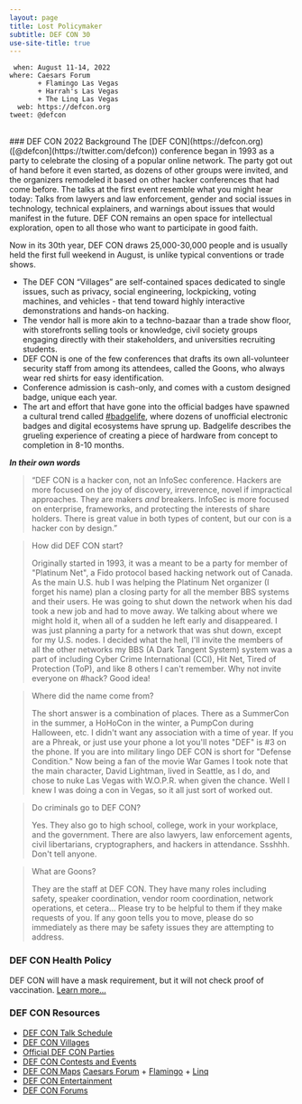 ```yaml
---
layout: page
title: Lost Policymaker
subtitle: DEF CON 30
use-site-title: true
---
```



```
 when: August 11-14, 2022
where: Caesars Forum
       + Flamingo Las Vegas
       + Harrah's Las Vegas
       + The Linq Las Vegas
  web: https://defcon.org
tweet: @defcon
```
<br />
### DEF CON 2022 Background
The [DEF CON](https://defcon.org) ([@defcon](https://twitter.com/defcon)) conference began in 1993 as a party to celebrate the closing of a popular online network. The party got out of hand before it even started, as dozens of other groups were invited, and the organizers remodeled it based on other hacker conferences that had come before. The talks at the first event resemble what you might hear today: Talks from lawyers and law enforcement, gender and social issues in technology, technical explainers, and warnings about issues that would manifest in the future. DEF CON remains an open space for intellectual exploration, open to all those who want to participate in good faith.

Now in its 30th year, DEF CON draws 25,000-30,000 people and is usually held the first full weekend in August, is unlike typical conventions or trade shows.

 * The DEF CON “Villages” are self-contained spaces dedicated to single issues, such as privacy, social engineering, lockpicking, voting machines, and vehicles - that tend toward highly interactive demonstrations and hands-on hacking.
 * The vendor hall is more akin to a techno-bazaar than a trade show floor, with storefronts selling tools or knowledge, civil society groups engaging directly with their stakeholders, and universities recruiting students.
 * DEF CON is one of the few conferences that drafts its own all-volunteer security staff from among its attendees, called the Goons, who always wear red shirts for easy identification.
 * Conference admission is cash-only, and comes with a custom designed badge, unique each year.
 * The art and effort that have gone into the official badges have spawned a cultural trend called <a href="https://twitter.com/hashtag/badgelife">#badgelife</a>, where dozens of unofficial electronic badges and digital ecosystems have sprung up. Badgelife describes the grueling experience of creating a piece of hardware from concept to completion in 8-10 months.

***In their own words***
>“DEF CON is a hacker con, not an InfoSec conference. Hackers are more focused on the joy of discovery, irreverence, novel if impractical approaches. They are makers *and* breakers. InfoSec is more focused on enterprise, frameworks, and protecting the interests of share holders. There is great value in both types of content, but our con is a hacker con by design.”

>How did DEF CON start?
>
>Originally started in 1993, it was a meant to be a party for member of "Platinum Net", a Fido protocol based hacking network out of Canada. As the main U.S. hub I was helping the Platinum Net organizer (I forget his name) plan a closing party for all the member BBS systems and their users. He was going to shut down the network when his dad took a new job and had to move away. We talking about where we might hold it, when all of a sudden he left early and disappeared. I was just planning a party for a network that was shut down, except for my U.S. nodes. I decided what the hell, I'll invite the members of all the other networks my BBS (A Dark Tangent System) system was a part of including Cyber Crime International (CCI), Hit Net, Tired of Protection (ToP), and like 8 others I can't remember. Why not invite everyone on #hack? Good idea!

>Where did the name come from?
>
>The short answer is a combination of places. There as a SummerCon in the summer, a HoHoCon in the winter, a PumpCon during Halloween, etc. I didn't want any association with a time of year. If you are a Phreak, or just use your phone a lot you'll notes "DEF" is #3 on the phone. If you are into military lingo DEF CON is short for "Defense Condition." Now being a fan of the movie War Games I took note that the main character, David Lightman, lived in Seattle, as I do, and chose to nuke Las Vegas with W.O.P.R. when given the chance. Well I knew I was doing a con in Vegas, so it all just sort of worked out.

>Do criminals go to DEF CON?
>
>Yes. They also go to high school, college, work in your workplace, and the government. There are also lawyers, law enforcement agents, civil libertarians, cryptographers, and hackers in attendance. Ssshhh. Don't tell anyone.

>What are Goons?
>
>They are the staff at DEF CON. They have many roles including safety, speaker coordination, vendor room coordination, network operations, et cetera... Please try to be helpful to them if they make requests of you. If any goon tells you to move, please do so immediately as there may be safety issues they are attempting to address.

### DEF CON Health Policy
DEF CON will have a mask requirement, but it will not check proof of vaccination. [Learn more...](https://defcon.org/html/links/dc-news.html#dc30covid)

### DEF CON Resources
* [DEF CON Talk Schedule](https://defcon.org/html/defcon-30/dc-30-schedule.html)
* [DEF CON Villages](https://forum.defcon.org/node/239770)
* [Official DEF CON Parties](https://forum.defcon.org/node/239772)
* [DEF CON Contests and Events](https://forum.defcon.org/node/239771)
* [DEF CON Maps](https://defcon.org/html/defcon-30/dc-30-venue.html) [Caesars Forum](https://defcon.org/images/defcon-30/maps/forum.webp) + [Flamingo](https://defcon.org/images/defcon-30/maps/flamingo.webp) + [Linq](https://defcon.org/images/defcon-30/maps/linq.webp)
* [DEF CON Entertainment](https://defcon.org/html/defcon-30/dc-30-entertainment.html)
* [DEF CON Forums](https://forum.defcon.org/node/231980)
